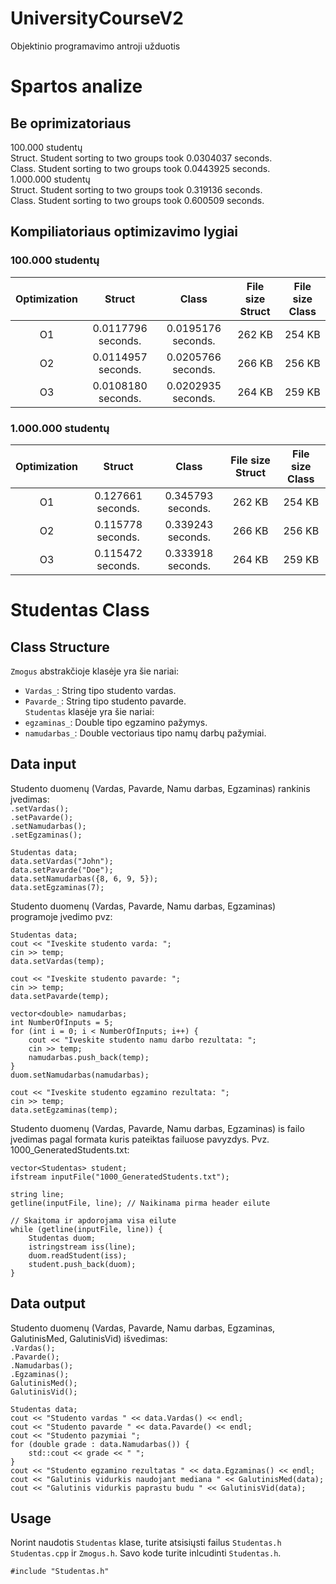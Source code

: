 # UniversityCourseV2
Objektinio programavimo antroji užduotis

# Spartos analize  
## Be oprimizatoriaus
100.000 studentų  
Struct. Student sorting to two groups took 0.0304037 seconds.  
Class. Student sorting to two groups took 0.0443925 seconds.  
1.000.000 studentų   
Struct. Student sorting to two groups took 0.319136 seconds.  
Class. Student sorting to two groups took 0.600509 seconds.  

## Kompiliatoriaus optimizavimo lygiai 
### 100.000 studentų
| Optimization | Struct | Class | File size Struct | File size Class |
| :---: | :---: | :---: | :---: | :---: |
| O1 | 0.0117796 seconds. | 0.0195176 seconds. | 262 KB | 254 KB |
| O2 | 0.0114957 seconds. | 0.0205766 seconds. | 266 KB | 256 KB |
| O3 | 0.0108180 seconds. | 0.0202935 seconds. | 264 KB | 259 KB |


### 1.000.000 studentų
| Optimization | Struct | Class | File size Struct | File size Class |
| :---: | :---: | :---: | :---: | :---: | 
| O1 | 0.127661 seconds. | 0.345793 seconds. |262 KB| 254 KB |
| O2 | 0.115778 seconds. | 0.339243 seconds. |266 KB| 256 KB | 
| O3 | 0.115472 seconds. | 0.333918 seconds. |264 KB| 259 KB |

# Studentas Class
## Class Structure  
`Zmogus` abstrakčioje klasėje yra šie nariai:  
- `Vardas_`: String tipo studento vardas.  
- `Pavarde_`: String tipo studento pavarde.   
`Studentas` klasėje yra šie nariai:  
- `egzaminas_`: Double tipo egzamino pažymys.  
- `namudarbas_`: Double vectoriaus tipo namų darbų pažymiai.  

## Data input

Studento duomenų (Vardas, Pavarde, Namu darbas, Egzaminas) rankinis įvedimas:  
`.setVardas();`  
`.setPavarde();`  
`.setNamudarbas();`  
`.setEgzaminas();`  

    Studentas data;
    data.setVardas("John");
    data.setPavarde("Doe");
    data.setNamudarbas({8, 6, 9, 5});
    data.setEgzaminas(7);

Studento duomenų (Vardas, Pavarde, Namu darbas, Egzaminas) programoje įvedimo pvz:  

    Studentas data;
    cout << "Iveskite studento varda: ";
    cin >> temp;
    data.setVardas(temp);

    cout << "Iveskite studento pavarde: ";
    cin >> temp;
    data.setPavarde(temp);

    vector<double> namudarbas;
    int NumberOfInputs = 5;
    for (int i = 0; i < NumberOfInputs; i++) {
        cout << "Iveskite studento namu darbo rezultata: ";
        cin >> temp;
        namudarbas.push_back(temp);
    }
    duom.setNamudarbas(namudarbas);

    cout << "Iveskite studento egzamino rezultata: ";
    cin >> temp;
    data.setEgzaminas(temp);
Studento duomenų (Vardas, Pavarde, Namu darbas, Egzaminas) is failo įvedimas pagal formata kuris pateiktas failuose pavyzdys. Pvz. 1000_GeneratedStudents.txt:  

    vector<Studentas> student;
    ifstream inputFile("1000_GeneratedStudents.txt");

    string line;
    getline(inputFile, line); // Naikinama pirma header eilute

    // Skaitoma ir apdorojama visa eilute
    while (getline(inputFile, line)) {
        Studentas duom;
        istringstream iss(line);
        duom.readStudent(iss);
        student.push_back(duom);
    }

## Data output
Studento duomenų (Vardas, Pavarde, Namu darbas, Egzaminas, GalutinisMed, GalutinisVid) išvedimas:   
`.Vardas();`  
`.Pavarde();`  
`.Namudarbas();`  
`.Egzaminas();`  
`GalutinisMed();`  
`GalutinisVid();`  

    Studentas data;
    cout << "Studento vardas " << data.Vardas() << endl;
    cout << "Studento pavarde " << data.Pavarde() << endl;
    cout << "Studento pazymiai ";
    for (double grade : data.Namudarbas()) {
        std::cout << grade << " ";
    }
    cout << "Studento egzamino rezultatas " << data.Egzaminas() << endl;
    cout << "Galutinis vidurkis naudojant mediana " << GalutinisMed(data);
    cout << "Galutinis vidurkis paprastu budu " << GalutinisVid(data);
## Usage

Norint naudotis `Studentas` klase, turite atsisiųsti failus `Studentas.h` `Studentas.cpp` ir `Zmogus.h`. Savo kode turite inlcudinti `Studentas.h`.

    #include "Studentas.h"


